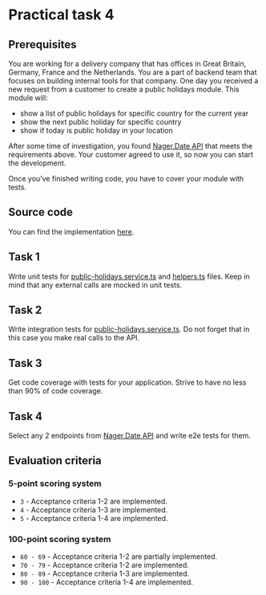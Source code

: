 # Practical task 4

## Prerequisites

You are working for a delivery company that has offices in Great Britain, Germany, France and the Netherlands. You are 
a part of backend team that focuses on building internal tools for that company. One day you received a new request 
from a customer to create a public holidays module. This module will:

- show a list of public holidays for specific country for the current year
- show the next public holiday for specific country
- show if today is public holiday in your location

After some time of investigation, you found [Nager.Date API](https://date.nager.at/swagger/index.html) that meets 
the requirements above. Your customer agreed to use it, so now you can start the development.

Once you’ve finished writing code, you have to cover your module with tests.

## Source code

You can find the implementation [here](https://git.epam.com/ld-global-coordinators/js-programs/nodejs-gmp-coursebook/-/tree/master/public-for-mentees/5-testing).

## Task 1

Write unit tests for [public-holidays.service.ts](https://git.epam.com/ld-global-coordinators/js-programs/nodejs-gmp-coursebook/-/blob/master/public-for-mentees/5-testing/src/services/public-holidays.service.ts) 
and [helpers.ts](https://git.epam.com/ld-global-coordinators/js-programs/nodejs-gmp-coursebook/-/blob/master/public-for-mentees/5-testing/src/helpers.ts) 
files. Keep in mind that any external calls are mocked in unit tests.

## Task 2

Write integration tests for [public-holidays.service.ts](https://git.epam.com/ld-global-coordinators/js-programs/nodejs-gmp-coursebook/-/blob/master/public-for-mentees/5-testing/src/services/public-holidays.service.ts). Do not forget that in this case you make real calls to the API.

## Task 3

Get code coverage with tests for your application. Strive to have no less than 90% of code coverage.

## Task 4

Select any 2 endpoints from [Nager.Date API](https://date.nager.at/swagger/index.html) and write e2e tests for them.

## Evaluation criteria

### 5-point scoring system

- `3` - Acceptance criteria 1-2 are implemented.
- `4` - Acceptance criteria 1-3 are implemented.
- `5` - Acceptance criteria 1-4 are implemented.

### 100-point scoring system

- `60 - 69` - Acceptance criteria 1-2 are partially implemented.
- `70 - 79` - Acceptance criteria 1-2 are implemented.
- `80 - 89` - Acceptance criteria 1-3 are implemented.
- `90 - 100` - Acceptance criteria 1-4 are implemented.